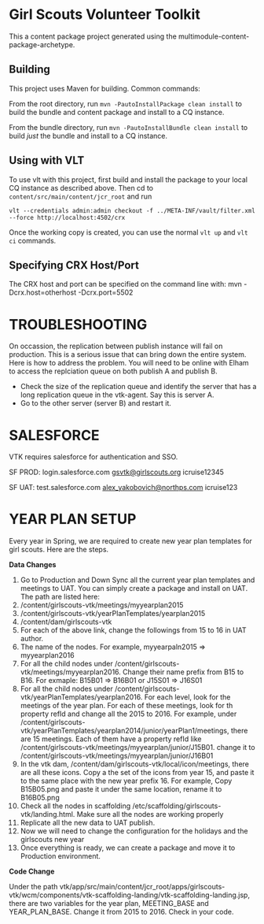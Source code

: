 Girl Scouts Volunteer Toolkit
========

This a content package project generated using the multimodule-content-package-archetype.

Building
--------

This project uses Maven for building. Common commands:

From the root directory, run ``mvn -PautoInstallPackage clean install`` to build the bundle and content package and install to a CQ instance.

From the bundle directory, run ``mvn -PautoInstallBundle clean install`` to build *just* the bundle and install to a CQ instance.

Using with VLT
--------------

To use vlt with this project, first build and install the package to your local CQ instance as described above. Then cd to `content/src/main/content/jcr_root` and run

    vlt --credentials admin:admin checkout -f ../META-INF/vault/filter.xml --force http://localhost:4502/crx

Once the working copy is created, you can use the normal ``vlt up`` and ``vlt ci`` commands.

Specifying CRX Host/Port
------------------------

The CRX host and port can be specified on the command line with:
mvn -Dcrx.host=otherhost -Dcrx.port=5502 <goals>


TROUBLESHOOTING
===============
On occassion, the replication between publish instance will fail on production.  This is a serious issue that can bring down the entire system.  Here is how to address the problem.  You will need to be online with Elham to access the replciation queue on both publish A and publish B.

- Check the size of the replication queue and identify the server that has a long replication queue in the vtk-agent. Say this is server A. 
- Go to the other server (server B) and restart it.


SALESFORCE
==========
VTK requires salesforce for authentication and SSO.  

SF PROD: 
login.salesforce.com
gsvtk@girlscouts.org
icruise12345


SF UAT:
test.salesforce.com
alex_yakobovich@northps.com
icruise123



YEAR PLAN SETUP
===============

Every year in Spring, we are required to create new year plan templates for girl scouts. Here are the steps.

**Data Changes**

1. Go to Production and Down Sync all the current year plan templates and meetings to UAT. You can simply create a package and install on UAT. The path are listed here: 
  1. /content/girlscouts-vtk/meetings/myyearplan2015
  2. /content/girlscouts-vtk/yearPlanTemplates/yearplan2015
  3. /content/dam/girlscouts-vtk
2. For each of the above link, change the followings from 15 to 16 in UAT author.
  1. The name of the nodes. For example, myyearpaln2015 => myyearplan2016
  2. For all the child nodes under /content/girlscouts-vtk/meetings/myyearplan2016. Change their name prefix from B15 to B16. For exmaple: B15B01 => B16B01 or J15S01 => J16S01
  3. For all the child nodes under /content/girlscouts-vtk/yearPlanTemplates/yearplan2016. For each level, look for the meetings of the year plan. For each of these meetings, look for th property refId and change all the 2015 to 2016. For example, under /content/girlscouts-vtk/yearPlanTemplates/yearplan2014/junior/yearPlan1/meetings, there are 15 meetings. Each of them have a property refId like /content/girlscouts-vtk/meetings/myyearplan/junior/J15B01. change it to /content/girlscouts-vtk/meetings/myyearplan/junior/J16B01
3. In the vtk dam, /content/dam/girlscouts-vtk/local/icon/meetings, there are all these icons. Copy a the set of the icons from year 15, and paste it to the same place with the new year prefix 16. For example, Copy B15B05.png and paste it under the same location, rename it to B16B05.png
4. Check all the nodes in scaffolding /etc/scaffolding/girlscouts-vtk/landing.html. Make sure all the nodes are working properly 
5. Replicate all the new data to UAT publish.
6. Now we will need to change the configuration for the holidays and the girlscouts new year 
7. Once everything is ready, we can create a package and move it to Production environment.

**Code Change**

Under the path vtk/app/src/main/content/jcr_root/apps/girlscouts-vtk/wcm/components/vtk-scaffolding-landing/vtk-scaffolding-landing.jsp, there are two variables for the year plan, MEETING_BASE and YEAR_PLAN_BASE. Change it from 2015 to 2016. Check in your code.
